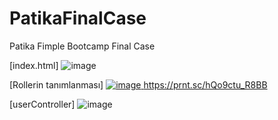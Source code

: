 # PatikaFinalCase
Patika Fimple Bootcamp Final Case

[index.html] ![image](https://github.com/42NesibeSahin/PatikaFinalCase/assets/113600833/e6ff3c25-ebe0-49b5-82a4-111d6ecf708c)

[Rollerin tanımlanması] [![image](https://github.com/42NesibeSahin/PatikaFinalCase/assets/113600833/f8792d06-d2b9-4404-9446-1f59fe53ca53)
](https://prnt.sc/hQo9ctu_R8BB)https://prnt.sc/hQo9ctu_R8BB

[userController] ![image](https://github.com/42NesibeSahin/PatikaFinalCase/assets/113600833/7daa9c82-0596-4f4e-8fbe-fc2d92d7910a)




